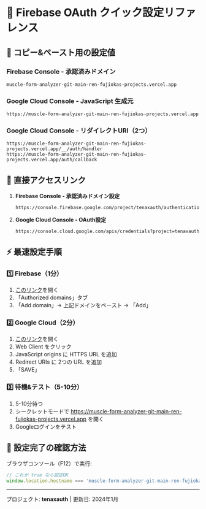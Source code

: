 # 🚀 Firebase OAuth クイック設定リファレンス

## 📌 コピー&ペースト用の設定値

### Firebase Console - 承認済みドメイン
```
muscle-form-analyzer-git-main-ren-fujiokas-projects.vercel.app
```

### Google Cloud Console - JavaScript 生成元
```
https://muscle-form-analyzer-git-main-ren-fujiokas-projects.vercel.app
```

### Google Cloud Console - リダイレクトURI（2つ）
```
https://muscle-form-analyzer-git-main-ren-fujiokas-projects.vercel.app/__/auth/handler
https://muscle-form-analyzer-git-main-ren-fujiokas-projects.vercel.app/auth/callback
```

## 🔗 直接アクセスリンク

1. **Firebase Console - 承認済みドメイン設定**
   ```
   https://console.firebase.google.com/project/tenaxauth/authentication/settings
   ```

2. **Google Cloud Console - OAuth設定**
   ```
   https://console.cloud.google.com/apis/credentials?project=tenaxauth
   ```

## ⚡ 最速設定手順

### 1️⃣ Firebase（1分）
1. [このリンク](https://console.firebase.google.com/project/tenaxauth/authentication/settings)を開く
2. 「Authorized domains」タブ
3. 「Add domain」→ 上記ドメインをペースト → 「Add」

### 2️⃣ Google Cloud（2分）
1. [このリンク](https://console.cloud.google.com/apis/credentials?project=tenaxauth)を開く
2. Web Client をクリック
3. JavaScript origins に HTTPS URL を追加
4. Redirect URIs に 2つの URL を追加
5. 「SAVE」

### 3️⃣ 待機&テスト（5-10分）
1. 5-10分待つ
2. シークレットモードで https://muscle-form-analyzer-git-main-ren-fujiokas-projects.vercel.app を開く
3. Googleログインをテスト

## 🎯 設定完了の確認方法

ブラウザコンソール（F12）で実行:
```javascript
// これが true なら設定OK
window.location.hostname === 'muscle-form-analyzer-git-main-ren-fujiokas-projects.vercel.app'
```

---
プロジェクト: **tenaxauth** | 更新日: 2024年1月